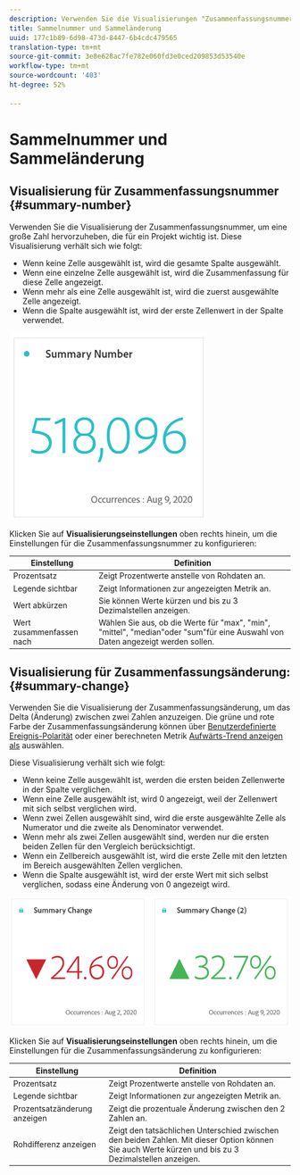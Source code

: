 ```yaml
---
description: Verwenden Sie die Visualisierungen "Zusammenfassungsnummer"und "Ändern", um wichtige Datenpunkte in einem Projekt anzuzeigen.
title: Sammelnummer und Sammeländerung
uuid: 177c1b89-6d98-473d-8447-6b4cdc479565
translation-type: tm+mt
source-git-commit: 3e8e628ac7fe782e060fd3e0ced209853d53540e
workflow-type: tm+mt
source-wordcount: '403'
ht-degree: 52%

---
```



# Sammelnummer und Sammeländerung

## Visualisierung für Zusammenfassungsnummer {#summary-number}

Verwenden Sie die Visualisierung der Zusammenfassungsnummer, um eine große Zahl hervorzuheben, die für ein Projekt wichtig ist. Diese Visualisierung verhält sich wie folgt:

* Wenn keine Zelle ausgewählt ist, wird die gesamte Spalte ausgewählt.
* Wenn eine einzelne Zelle ausgewählt ist, wird die Zusammenfassung für diese Zelle angezeigt.
* Wenn mehr als eine Zelle ausgewählt ist, wird die zuerst ausgewählte Zelle angezeigt.
* Wenn die Spalte ausgewählt ist, wird der erste Zellenwert in der Spalte verwendet.

![Zusammenfassungszahl](assets/summary-number.png)

Klicken Sie auf **Visualisierungseinstellungen** oben rechts hinein, um die Einstellungen für die Zusammenfassungsnummer zu konfigurieren:

| Einstellung | Definition |
|--- |--- |
| Prozentsatz | Zeigt Prozentwerte anstelle von Rohdaten an. |
| Legende sichtbar | Zeigt Informationen zur angezeigten Metrik an. |
| Wert abkürzen | Sie können Werte kürzen und bis zu 3 Dezimalstellen anzeigen. |
| Wert zusammenfassen nach | Wählen Sie aus, ob die Werte für &quot;max&quot;, &quot;min&quot;, &quot;mittel&quot;, &quot;median&quot;oder &quot;sum&quot;für eine Auswahl von Daten angezeigt werden sollen. |

## Visualisierung für Zusammenfassungsänderung:{#summary-change}

Verwenden Sie die Visualisierung der Zusammenfassungsänderung, um das Delta (Änderung) zwischen zwei Zahlen anzuzeigen. Die grüne und rote Farbe der Zusammenfassungsänderung können über [Benutzerdefinierte Ereignis-Polarität](https://docs.adobe.com/content/help/de-DE/analytics/admin/admin-tools/success-events/success-event.html) oder einer berechneten Metrik [Aufwärts-Trend anzeigen als](https://docs.adobe.com/content/help/de-DE/analytics/components/calculated-metrics/calcmetric-workflow/cm-build-metrics.html) auswählen.

Diese Visualisierung verhält sich wie folgt:

* Wenn keine Zelle ausgewählt ist, werden die ersten beiden Zellenwerte in der Spalte verglichen.
* Wenn eine Zelle ausgewählt ist, wird 0 angezeigt, weil der Zellenwert mit sich selbst verglichen wird.
* Wenn zwei Zellen ausgewählt sind, wird die erste ausgewählte Zelle als Numerator und die zweite als Denominator verwendet.
* Wenn mehr als zwei Zellen ausgewählt sind, werden nur die ersten beiden Zellen für den Vergleich berücksichtigt.
* Wenn ein Zellbereich ausgewählt ist, wird die erste Zelle mit den letzten im Bereich ausgewählten Zellen verglichen.
* Wenn die Spalte ausgewählt ist, wird der erste Wert mit sich selbst verglichen, sodass eine Änderung von 0 angezeigt wird.

![Zusammenfassungsänderung](assets/summary-change.png)

Klicken Sie auf **Visualisierungseinstellungen** oben rechts hinein, um die Einstellungen für die Zusammenfassungsänderung zu konfigurieren:

| Einstellung | Definition |
|--- |--- |
| Prozentsatz | Zeigt Prozentwerte anstelle von Rohdaten an. |
| Legende sichtbar | Zeigt Informationen zur angezeigten Metrik an. |
| Prozentsatzänderung anzeigen | Zeigt die prozentuale Änderung zwischen den 2 Zahlen an. |
| Rohdifferenz anzeigen | Zeigt den tatsächlichen Unterschied zwischen den beiden Zahlen. Mit dieser Option können Sie auch Werte kürzen und bis zu 3 Dezimalstellen anzeigen. |
